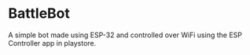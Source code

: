 # BattleBot
A simple bot made using ESP-32 and controlled over WiFi using the ESP Controller app in playstore.

